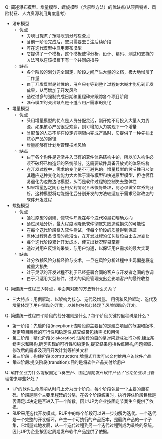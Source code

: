 Q: 简述瀑布模型、增量模型、螺旋模型（含原型方法）的优缺点(从项目特点、风险特征、人力资源利用角度思考)
- 瀑布模型
  - 优点
    - 为项目提供了按阶段划分的检查点
    - 当前一阶段完成后，您只需要去关注后续阶段
    - 可在迭代模型中应用瀑布模型
    - 它提供了一个模板，这个模板使得分析、设计、编码、测试和支持的方法可以在该模板下有一个共同的指导
   - 缺点
     - 各个阶段的划分完全固定，阶段之间产生大量的文档，极大地增加了工作量
     - 由于开发模型是线性的，用户只有等到整个过程的末期才能见到开发成果，从而增加了开发风险
     - 通过过多的强制完成日期和里程碑来跟踪各个项目阶段
     - 瀑布模型的突出缺点是不适应用户需求的变化
- 增量模型
  - 优点
    - 采用增量模型的优点是人员分配灵活，刚开始不用投入大量人力资源。如果核心产品很受欢迎，则可增加人力实现下一个增量
    - 当配备的人员不能在设定的期限内完成产品时，它提供了一种先推出核心产品的途径
    - 增量能够有计划地管理技术风险
  - 缺点
    - 由于各个构件是逐渐并入已有的软件体系结构中的，所以加入构件必须不破坏已构造好的系统部分，这需要软件具备开放式的体系结构
    - 在开发过程中，需求的变化是不可避免的。增量模型的灵活性可以使其适应这种变化的能力大大优于瀑布模型和快速原型模型，但也很容易退化为边做边改模型，从而是软件过程的控制失去整体性
    - 如果增量包之间存在相交的情况且未很好处理，则必须做全盘系统分析，这种模型将功能细化后分别开发的方法较适应于需求经常改变的软件开发过程
- 螺旋模型
  - 优点
    - 通过原型的创建，使软件开发在每个迭代的最初明确方向
    - 通过风险分析，最大程度地降低软件彻底失败造成损失的可能性
    - 在每个迭代阶段植入软件测试，使每个阶段的质量得到保证
    - 整体过程具备很高的灵活性，在开发过程的任何阶段自由应对变化
    - 每个迭代阶段累计开发成本，使支出状况容易掌握
    - 通过对用户反馈的采集，与用户沟通，以保证用户需求的最大实现
  - 缺点
    - 过分依赖风险分析经验与技术，一旦在风险分析过程中出现偏差将造成重大损失
    - 过于灵活的开发过程不利于已经签署合同的客户与开发者之间的协调
    - 由于只适用大型软件，过大的风险管理支出会影响客户的最终收益
  
Q: 简述统一过程三大特点，与面向对象的方法有什么关系？
- 三大特点：用例驱动、以架构为核心、迭代及增量。 用例和风险驱动、迭代及增量体现了用户驱动的开发，以架构为核心体现了风险驱动的开发。

Q: 简述统一过程四个阶段的划分准则是什么？每个阶段关键的里程碑是什么？
- 第一阶段：先启阶段(inception):该阶段的主要目的是建立项目的范围和版本,确定项目目标的可行性和稳定性,结交结果包括需求和用例
- 第二阶段：精化阶段(elaboration):该阶段的目的是对问题域进行分析,建立系统需求和架构,确定实现的可行性和稳定性,提交结果包括系统架构,问题领域、修改后的需求及项目开发计划等相关文档
- 第三阶段：构建阶段(construction):增量式开发可以交付给用户的软件产品
- 第四阶段:提交阶段(transition):目的是将软件产品交付给用户

Q: 软件企业为什么能按固定节奏生产、固定周期发布软件产品？它给企业项目管理带来哪些好处？
- UP的软件生命周期从时间上分为四个阶段，每个阶段包括一个主要的里程碑。阶段是两个主要里程碑的分隔，在各个阶段结束时，执行评估阶段目标是否满足以决定是否进入下一个阶段。因此UP为企业按固定节奏生产提供了依据。
- RUP采用迭代开发模式，RUP中的每个阶段可以进一步分解为迭代。一个迭代是一个完整的开发循环，产生一个可执行的产品版本，是最终产品的一个子集，它增量式地发展，从一个迭代过程到另一个迭代过程到成为最终的系统。因此UP为企业按固定周期发布软件产品提供了依据。

